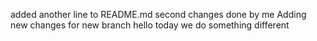 added another line to README.md
second changes done by me
Adding new changes for new branch
hello today we do something different
